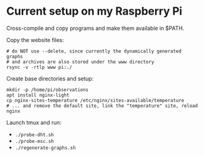 # Current setup on my Raspberry Pi

Cross-compile and copy programs and make them available in $PATH.

Copy the website files:
```
# do NOT use --delete, since currently the dynamically generated graphs
# and archives are also stored under the www directory
rsync -v -rtlp www pi:./
```

Create base directories and setup:
```
mkdir -p /home/pi/observations
apt install nginx-light
cp nginx-sites-temperature /etc/nginx/sites-available/temperature
# ... and remove the default site, link the "temperature" site, reload nginx
```

Launch tmux and run:
* `./probe-dht.sh`
* `./probe-msc.sh`
* `./regenerate-graphs.sh`
